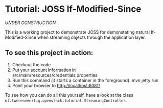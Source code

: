 Tutorial: JOSS If-Modified-Since
================================

_UNDER CONSTRUCTION_

This is a working project to demonstrate JOSS for demonstating natural If-Modified-Since when streaming objects through the application layer.


To see this project in action:
------------------------------

1. Checkout the code
2. Put your account information in src/main/resources/credentials.properties
3. Run this command (it starts a container in the foreground):
    mvn jetty:run
4. Point your browser to [http://localhost:8081/](http://localhost:8081/)

To see how you can do all this yourself, have a look at the class `nl.tweeenveertig.openstack.tutorial.StreamingController`.
